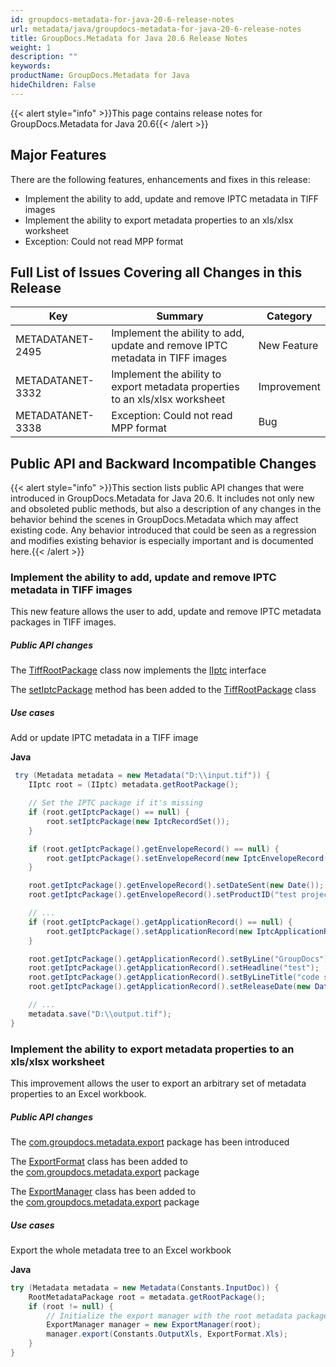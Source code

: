 ```yaml
---
id: groupdocs-metadata-for-java-20-6-release-notes
url: metadata/java/groupdocs-metadata-for-java-20-6-release-notes
title: GroupDocs.Metadata for Java 20.6 Release Notes
weight: 1
description: ""
keywords: 
productName: GroupDocs.Metadata for Java
hideChildren: False
---
```

{{< alert style="info" >}}This page contains release notes for GroupDocs.Metadata for Java 20.6{{< /alert >}}

## Major Features

  
There are the following features, enhancements and fixes in this release:

*   Implement the ability to add, update and remove IPTC metadata in TIFF images
*   Implement the ability to export metadata properties to an xls/xlsx worksheet
*   Exception: Could not read MPP format

## Full List of Issues Covering all Changes in this Release

| Key | Summary | Category |
| --- | --- | --- |
| METADATANET-2495 | Implement the ability to add, update and remove IPTC metadata in TIFF images | New Feature |
| METADATANET-3332 | Implement the ability to export metadata properties to an xls/xlsx worksheet | Improvement |
| METADATANET-3338 | Exception: Could not read MPP format | Bug |

## Public API and Backward Incompatible Changes

{{< alert style="info" >}}This section lists public API changes that were introduced in GroupDocs.Metadata for Java 20.6. It includes not only new and obsoleted public methods, but also a description of any changes in the behavior behind the scenes in GroupDocs.Metadata which may affect existing code. Any behavior introduced that could be seen as a regression and modifies existing behavior is especially important and is documented here.{{< /alert >}}

### Implement the ability to add, update and remove IPTC metadata in TIFF images

This new feature allows the user to add, update and remove IPTC metadata packages in TIFF images.

##### Public API changes

The [TiffRootPackage](https://apireference.groupdocs.com/metadata/java/com.groupdocs.metadata.core/TiffRootPackage) class now implements the [IIptc](https://apireference.groupdocs.com/metadata/java/com.groupdocs.metadata.core/IIptc) interface

The [setIptcPackage](https://apireference.groupdocs.com/metadata/java/com.groupdocs.metadata.core/TiffRootPackage#setIptcPackage(com.groupdocs.metadata.core.IptcRecordSet)) method has been added to the [TiffRootPackage](https://apireference.groupdocs.com/metadata/java/com.groupdocs.metadata.core/TiffRootPackage) class

##### Use cases

Add or update IPTC metadata in a TIFF image

**Java**

```csharp
 try (Metadata metadata = new Metadata("D:\\input.tif")) {
	IIptc root = (IIptc) metadata.getRootPackage();

	// Set the IPTC package if it's missing
	if (root.getIptcPackage() == null) {
		root.setIptcPackage(new IptcRecordSet());
	}

	if (root.getIptcPackage().getEnvelopeRecord() == null) {
		root.getIptcPackage().setEnvelopeRecord(new IptcEnvelopeRecord());
	}

	root.getIptcPackage().getEnvelopeRecord().setDateSent(new Date());
	root.getIptcPackage().getEnvelopeRecord().setProductID("test project id");

	// ...
	if (root.getIptcPackage().getApplicationRecord() == null) {
		root.getIptcPackage().setApplicationRecord(new IptcApplicationRecord());
	}

	root.getIptcPackage().getApplicationRecord().setByLine("GroupDocs");
	root.getIptcPackage().getApplicationRecord().setHeadline("test");
	root.getIptcPackage().getApplicationRecord().setByLineTitle("code sample");
	root.getIptcPackage().getApplicationRecord().setReleaseDate(new Date());

	// ...
	metadata.save("D:\\output.tif");
}
```

### Implement the ability to export metadata properties to an xls/xlsx worksheet

This improvement allows the user to export an arbitrary set of metadata properties to an Excel workbook.

##### Public API changes

The [com.groupdocs.metadata.export](https://apireference.groupdocs.com/metadata/java/com.groupdocs.metadata.export/package-frame) package has been introduced

The [ExportFormat](https://apireference.groupdocs.com/metadata/java/com.groupdocs.metadata.export/ExportFormat) class has been added to the [com.groupdocs.metadata.export](https://apireference.groupdocs.com/metadata/java/com.groupdocs.metadata.export/package-frame) package

The [ExportManager](https://apireference.groupdocs.com/metadata/java/com.groupdocs.metadata.export/ExportManager) class has been added to the [com.groupdocs.metadata.export](https://apireference.groupdocs.com/metadata/java/com.groupdocs.metadata.export/package-frame) package

##### Use cases

Export the whole metadata tree to an Excel workbook

**Java**

```csharp
try (Metadata metadata = new Metadata(Constants.InputDoc)) {
	RootMetadataPackage root = metadata.getRootPackage();
	if (root != null) {
		// Initialize the export manager with the root metadata package to export the whole metadata tree
		ExportManager manager = new ExportManager(root);
		manager.export(Constants.OutputXls, ExportFormat.Xls);
	}
}
```

###
